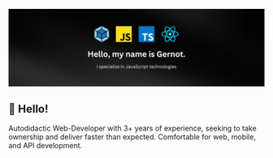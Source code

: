 [![Header](https://github.com/0x00b7/0x00b7/blob/main/banner.png?raw=true "Header")](https://github.com/0x00b7)

## 👋 Hello! 
Autodidactic Web-Developer with 3+ years of experience, seeking to take ownership and deliver faster than expected. Comfortable for web, mobile, and API development.

<!--
**0x00b7/0x00b7** is a ✨ _special_ ✨ repository because its `README.md` (this file) appears on your GitHub profile.

Here are some ideas to get you started:

- 🔭 I’m currently working on ...
- 🌱 I’m currently learning ...
- 👯 I’m looking to collaborate on ...
- 🤔 I’m looking for help with ...
- 💬 Ask me about ...
- 📫 How to reach me: ...
- 😄 Pronouns: ...
- ⚡ Fun fact: ...
-->
